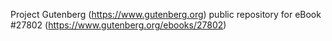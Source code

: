 Project Gutenberg (https://www.gutenberg.org) public repository for eBook #27802 (https://www.gutenberg.org/ebooks/27802)
